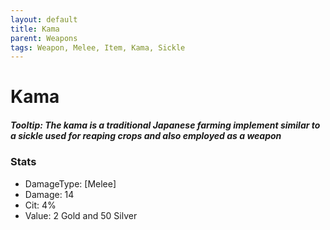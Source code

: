 ```yaml
---
layout: default
title: Kama
parent: Weapons
tags: Weapon, Melee, Item, Kama, Sickle
---
```


# Kama

##### Tooltip: *The kama is a traditional Japanese farming implement similar to a sickle used for reaping crops and also employed as a weapon*

### Stats
- DamageType: [Melee]
- Damage: 14
- Cit: 4%
- Value: 2 Gold and 50 Silver